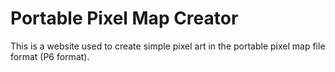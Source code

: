# Portable Pixel Map Creator
This is a website used to create simple pixel art in the portable pixel map file format (P6 format).
